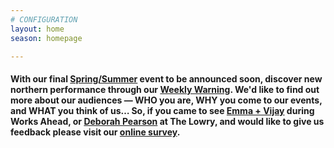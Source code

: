 ```yaml
---
# CONFIGURATION
layout: home
season: homepage

---
```

#### With our final [Spring/Summer](/current/2018-springsummer) event to be announced soon, discover new northern performance through our <a href="http://wordofwarning.posthaven.com" target="_blank">Weekly Warning</a>. We'd like to find out more about our audiences — WHO you are, WHY you come to our events, and WHAT you think of us… So, if you came to see [Emma + Vijay](/current/2018-worksahead) during Works Ahead, or [Deborah Pearson](/current/2018-springsummer/pearson) at The Lowry, and would like to give us feedback please visit our <a href="http://research.audiencesurveys.org/s.asp?k=152950990710" target="_blank">online survey</a>.
